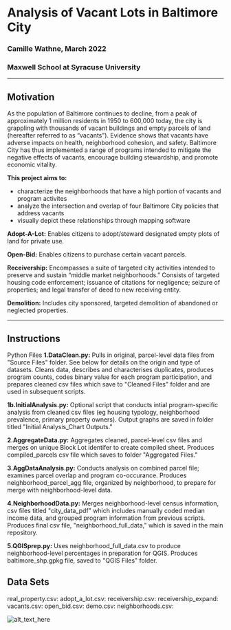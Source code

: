 # Analysis of Vacant Lots in Baltimore City
### Camille Wathne, March 2022
### Maxwell School at Syracuse University

____
## Motivation

As the population of Baltimore continues to decline, from a peak of approximately 1 million residents in 1950 to 600,000 today, the city is grappling with thousands of vacant buildings and empty parcels of land (hereafter referred to as “vacants”). Evidence shows that vacants have adverse impacts on health, neighborhood cohesion, and safety. Baltimore City has thus implemented a range of programs intended to mitigate the negative effects of vacants, encourage building stewardship, and promote economic vitality. 

**This project aims to:**
- characterize the neighborhoods that have a high portion of vacants and program activites
- analyze the intersection and overlap of four Baltimore City policies that address vacants
- visually depict these relationships through mapping software


**Adopt-A-Lot:** Enables citizens to adopt/steward designated empty plots of land for private use.

**Open-Bid:** Enables citizens to purchase certain vacant parcels. 

**Receivership:** Encompasses a suite of targeted city activities intended to preserve and sustain “middle market neighborhoods.” Consists of targeted housing code enforcement; issuance of citations for negligence; seizure of properties; and legal transfer of deed to new receiving entity.

**Demolition:** Includes city sponsored, targeted demolition of abandoned or neglected properties.
___
## Instructions

Python Files
**1.DataClean.py:** Pulls in original, parcel-level data files from "Source Files" folder. See below for details on the origin and type of datasets. Cleans data, describes and characterises duplicates, produces program counts, codes binary value for each program participation, and prepares cleaned csv files which save to "Cleaned Files" folder and are used in subsequent scripts.

**1b.InitialAnalysis.py:** Optional script that conducts intial program-specific analysis from cleaned csv files (eg housing typology, neighborhood prevalence, primary property owners). Output graphs are saved in folder titled "Initial Analysis_Chart Outputs."

**2.AggregateData.py:** Aggregates cleaned, parcel-level csv files and merges on unique Block Lot identifer to create compiled sheet. Produces compiled_parcels csv file which saves to folder "Aggregated Files." 

**3.AggDataAnalysis.py:** Conducts analysis on combined parcel file; examines parcel overlap and program co-occurance. Produces neighborhood_parcel_agg file, organized by neighborhood, to prepare for merge with neighborhood-level data. 

**4.NeighborhoodData.py:** Merges neighborhood-level census information, csv files titled "city_data_pdf" which includes manually coded median income data, and grouped program information from previous scripts. Produces final csv file, "neighborhood_full_data," which is saved in the main repository. 

**5.QGISprep.py:** Uses neighborhood_full_data.csv to produce neighborhood-level percentages in preparation for QGIS. Produces baltimore_shp.gpkg file, saved to "QGIS Files" folder. 

## Data Sets
real_property.csv:
adopt_a_lot.csv:
receivership.csv:
receivership_expand:
vacants.csv:
open_bid.csv:
demo.csv:
neighborhoods.csv:

![alt_text_here](image.png)
